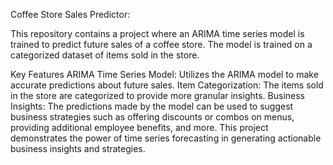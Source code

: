 Coffee Store Sales Predictor:

This repository contains a project where an ARIMA time series model is trained to predict future sales of a coffee store. The model is trained on a categorized dataset of items sold in the store.

Key Features
ARIMA Time Series Model: Utilizes the ARIMA model to make accurate predictions about future sales.
Item Categorization: The items sold in the store are categorized to provide more granular insights.
Business Insights: The predictions made by the model can be used to suggest business strategies such as offering discounts or combos on menus, providing additional employee benefits, and more.
This project demonstrates the power of time series forecasting in generating actionable business insights and strategies.
